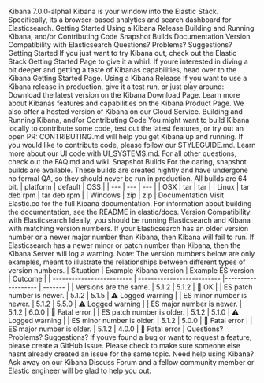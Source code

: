 Kibana 7.0.0-alpha1 Kibana is your window into the Elastic Stack. Specifically, its a browser-based analytics and search dashboard for Elasticsearch. Getting Started Using a Kibana Release Building and Running Kibana, and/or Contributing Code Snapshot Builds Documentation Version Compatibility with Elasticsearch Questions? Problems? Suggestions? Getting Started If you just want to try Kibana out, check out the Elastic Stack Getting Started Page to give it a whirl. If youre interested in diving a bit deeper and getting a taste of Kibanas capabilities, head over to the Kibana Getting Started Page. Using a Kibana Release If you want to use a Kibana release in production, give it a test run, or just play around: Download the latest version on the Kibana Download Page. Learn more about Kibanas features and capabilities on the Kibana Product Page. We also offer a hosted version of Kibana on our Cloud Service. Building and Running Kibana, and/or Contributing Code You might want to build Kibana locally to contribute some code, test out the latest features, or try out an open PR: CONTRIBUTING.md will help you get Kibana up and running. If you would like to contribute code, please follow our STYLEGUIDE.md. Learn more about our UI code with UI_SYSTEMS.md. For all other questions, check out the FAQ.md and wiki. Snapshot Builds For the daring, snapshot builds are available. These builds are created nightly and have undergone no formal QA, so they should never be run in production. All builds are 64 bit. | platform | default | OSS | | --- | --- | --- | | OSX | tar | tar | | Linux | tar deb rpm | tar deb rpm | | Windows | zip | zip | Documentation Visit Elastic.co for the full Kibana documentation. For information about building the documentation, see the README in elastic/docs. Version Compatibility with Elasticsearch Ideally, you should be running Elasticsearch and Kibana with matching version numbers. If your Elasticsearch has an older version number or a newer major number than Kibana, then Kibana will fail to run. If Elasticsearch has a newer minor or patch number than Kibana, then the Kibana Server will log a warning. Note: The version numbers below are only examples, meant to illustrate the relationships between different types of version numbers. | Situation | Example Kibana version | Example ES version | Outcome | | ------------------------- | -------------------------- |------------------- | ------- | | Versions are the same. | 5.1.2 | 5.1.2 | 💚 OK | | ES patch number is newer. | 5.1.2 | 5.1.5 | ⚠️ Logged warning | | ES minor number is newer. | 5.1.2 | 5.5.0 | ⚠️ Logged warning | | ES major number is newer. | 5.1.2 | 6.0.0 | 🚫 Fatal error | | ES patch number is older. | 5.1.2 | 5.1.0 | ⚠️ Logged warning | | ES minor number is older. | 5.1.2 | 5.0.0 | 🚫 Fatal error | | ES major number is older. | 5.1.2 | 4.0.0 | 🚫 Fatal error | Questions? Problems? Suggestions? If youve found a bug or want to request a feature, please create a GitHub Issue. Please check to make sure someone else hasnt already created an issue for the same topic. Need help using Kibana? Ask away on our Kibana Discuss Forum and a fellow community member or Elastic engineer will be glad to help you out.